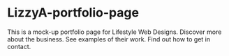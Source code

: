# LizzyA-portfolio-page
This is a mock-up portfolio page for Lifestyle Web Designs. 
Discover more about the business.
See examples of their work.
Find out how to get in contact.
